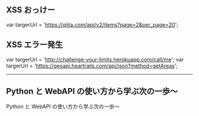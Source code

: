 ## XSS おっけー
var targerUrl = 'https://qiita.com/api/v2/items?page=2&per_page=20';

## XSS エラー発生
var targerUrl = 'http://challenge-your-limits.herokuapp.com/call/me';
var targerUrl = 'https://geoapi.heartrails.com/api/json?method=getAreas';


_____________________________________________________
## Python と WebAPI の使い方から学ぶ次の一歩〜
Python と WebAPI の使い方から学ぶ次の一歩〜
